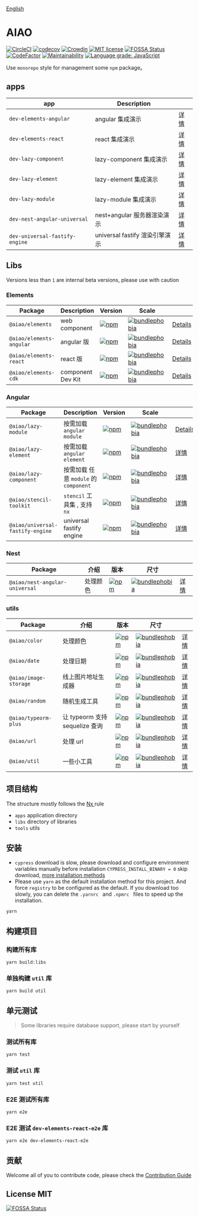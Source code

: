 [English](./README.en.md)

# AIAO

[![CircleCI](https://circleci.com/gh/aiao-io/aiao/tree/master.svg?style=svg)](https://circleci.com/gh/aiao-io/aiao/tree/master) [![codecov](https://codecov.io/gh/aiao-io/aiao/branch/master/graph/badge.svg)](https://codecov.io/gh/aiao-io/aiao) [![Crowdin](https://badges.crowdin.net/aiao-io/localized.svg)](https://crowdin.com/project/aiao-io) [![MIT license](https://img.shields.io/badge/license-MIT-brightgreen.svg)](https://opensource.org/licenses/MIT) [![FOSSA Status](https://app.fossa.io/api/projects/git%2Bgithub.com%2Faiao-io%2Faiao.svg?type=shield)](https://app.fossa.io/projects/git%2Bgithub.com%2Faiao-io%2Faiao?ref=badge_shield) [![CodeFactor](https://www.codefactor.io/repository/github/aiao-io/aiao/badge)](https://www.codefactor.io/repository/github/aiao-io/aiao) [![Maintainability](https://api.codeclimate.com/v1/badges/a4096c9731142de97d99/maintainability)](https://codeclimate.com/github/aiao-io/aiao/maintainability) [![Language grade: JavaScript](https://img.shields.io/lgtm/grade/javascript/g/aiao-io/aiao.svg?logo=lgtm&logoWidth=18)](https://lgtm.com/projects/g/aiao-io/aiao/context:javascript)

Use `monorepo` style for management some `npm` package。

## apps

| app                            | Description              |                                           |
| ------------------------------ | ------------------------ | ----------------------------------------- |
| `dev-elements-angular`         | angular 集成演示             | [详情](./apps/dev-elements-angular)         |
| `dev-elements-react`           | react 集成演示               | [详情](./apps/dev-elements-react)           |
| `dev-lazy-component`           | lazy-component 集成演示      | [详情](./apps/dev-lazy-component)           |
| `dev-lazy-element`             | lazy-element 集成演示        | [详情](./apps/dev-lazy-element)             |
| `dev-lazy-module`              | lazy-module 集成演示         | [详情](./apps/dev-lazy-module)              |
| `dev-nest-angular-universal`   | nest+angular 服务器渲染演示     | [详情](./apps/dev-nest-angular-universal)   |
| `dev-universal-fastify-engine` | universal fastify 渲染引擎演示 | [详情](./apps/dev-universal-fastify-engine) |

## Libs

Versions less than ` 1 ` are internal beta versions, please use with caution

### Elements

| Package                  | Description       | Version                                                                                                                              | Scale                                                                                                                                                                   |                                    |
| ------------------------ | ----------------- | ------------------------------------------------------------------------------------------------------------------------------------ | ----------------------------------------------------------------------------------------------------------------------------------------------------------------------- | ---------------------------------- |
| `@aiao/elements`         | web component     | [![npm](https://img.shields.io/npm/v/@aiao/elements?label=&style=flat-square)](https://www.npmjs.com/@aiao/elements)                 | [![bundlephobia](https://img.shields.io/bundlephobia/minzip/@aiao/elements?label=&style=flat-square)](https://bundlephobia.com/result?p=@aiao/elements)                 | [Details](./libs/elements)         |
| `@aiao/elements-angular` | angular 版         | [![npm](https://img.shields.io/npm/v/@aiao/elements-angular?label=&style=flat-square)](https://www.npmjs.com/@aiao/elements-angular) | [![bundlephobia](https://img.shields.io/bundlephobia/minzip/@aiao/elements-angular?label=&style=flat-square)](https://bundlephobia.com/result?p=@aiao/elements-angular) | [Details](./libs/elements-angular) |
| `@aiao/elements-react`   | react 版           | [![npm](https://img.shields.io/npm/v/@aiao/elements-react?label=&style=flat-square)](https://www.npmjs.com/@aiao/elements-react)     | [![bundlephobia](https://img.shields.io/bundlephobia/minzip/@aiao/elements-react?label=&style=flat-square)](https://bundlephobia.com/result?p=@aiao/elements-react)     | [Details](./libs/elements-react)   |
| `@aiao/elements-cdk`     | component Dev Kit | [![npm](https://img.shields.io/npm/v/@aiao/elements-cdk?label=&style=flat-square)](https://www.npmjs.com/@aiao/elements-cdk)         | [![bundlephobia](https://img.shields.io/bundlephobia/minzip/@aiao/elements-cdk?label=&style=flat-square)](https://bundlephobia.com/result?p=@aiao/elements-cdk)         | [Details](./libs/elements-cdk)     |

### Angular

| Package                          | Description                    | Version                                                                                                                                              | Scale                                                                                                                                                                                   |                                       |
| -------------------------------- | ------------------------------ | ---------------------------------------------------------------------------------------------------------------------------------------------------- | --------------------------------------------------------------------------------------------------------------------------------------------------------------------------------------- | ------------------------------------- |
| `@aiao/lazy-module`              | 按需加载 `angular module`          | [![npm](https://img.shields.io/npm/v/@aiao/lazy-module?label=&style=flat-square)](https://www.npmjs.com/@aiao/lazy-module)                           | [![bundlephobia](https://img.shields.io/bundlephobia/minzip/@aiao/lazy-module?label=&style=flat-square)](https://bundlephobia.com/result?p=@aiao/lazy-module)                           | [Details](./libs/lazy-module)         |
| `@aiao/lazy-element`             | 按需加载 `angular element`         | [![npm](https://img.shields.io/npm/v/@aiao/lazy-element?label=&style=flat-square)](https://www.npmjs.com/@aiao/lazy-element)                         | [![bundlephobia](https://img.shields.io/bundlephobia/minzip/@aiao/lazy-element?label=&style=flat-square)](https://bundlephobia.com/result?p=@aiao/lazy-element)                         | [详情](./libs/lazy-element)             |
| `@aiao/lazy-component`           | 按需加载 任意 `module` 的 `component` | [![npm](https://img.shields.io/npm/v/@aiao/lazy-component?label=&style=flat-square)](https://www.npmjs.com/@aiao/lazy-component)                     | [![bundlephobia](https://img.shields.io/bundlephobia/minzip/@aiao/lazy-component?label=&style=flat-square)](https://bundlephobia.com/result?p=@aiao/lazy-component)                     | [详情](./libs/lazy-component)           |
| `@aiao/stencil-toolkit`          | `stencil` 工具集 , 支持 `nx`        | [![npm](https://img.shields.io/npm/v/@aiao/stencil-toolkit?label=&style=flat-square)](https://www.npmjs.com/@aiao/stencil-toolkit)                   | [![bundlephobia](https://img.shields.io/bundlephobia/minzip/@aiao/stencil-toolkit?label=&style=flat-square)](https://bundlephobia.com/result?p=@aiao/stencil-toolkit)                   | [详情](./libs/stencil-toolkit)          |
| `@aiao/universal-fastify-engine` | universal fastify engine       | [![npm](https://img.shields.io/npm/v/@aiao/universal-fastify-engine?label=&style=flat-square)](https://www.npmjs.com/@aiao/universal-fastify-engine) | [![bundlephobia](https://img.shields.io/bundlephobia/minzip/@aiao/universal-fastify-engine?label=&style=flat-square)](https://bundlephobia.com/result?p=@aiao/universal-fastify-engine) | [详情](./libs/universal-fastify-engine) |

### Nest

| Package                        | 介绍   | 版本                                                                                                                                               | 尺寸                                                                                                                                                                                  |                                     |
| ------------------------------ | ---- | ------------------------------------------------------------------------------------------------------------------------------------------------ | ----------------------------------------------------------------------------------------------------------------------------------------------------------------------------------- | ----------------------------------- |
| `@aiao/nest-angular-universal` | 处理颜色 | [![npm](https://img.shields.io/npm/v/@aiao/nest-angular-universal?label=&style=flat-square)](https://www.npmjs.com/@aiao/nest-angular-universal) | [![bundlephobia](https://img.shields.io/bundlephobia/minzip/@aiao/nest-angular-universal?label=&style=flat-square)](https://bundlephobia.com/result?p=@aiao/nest-angular-universal) | [详情](./libs/nest-angular-universal) |

### utils

| Package               | 介绍                        | 版本                                                                                                                             | 尺寸                                                                                                                                                                |                            |
| --------------------- | ------------------------- | ------------------------------------------------------------------------------------------------------------------------------ | ----------------------------------------------------------------------------------------------------------------------------------------------------------------- | -------------------------- |
| `@aiao/color`         | 处理颜色                      | [![npm](https://img.shields.io/npm/v/@aiao/color?label=&style=flat-square)](https://www.npmjs.com/@aiao/color)                 | [![bundlephobia](https://img.shields.io/bundlephobia/minzip/@aiao/color?label=&style=flat-square)](https://bundlephobia.com/result?p=@aiao/color)                 | [详情](./libs/color)         |
| `@aiao/date`          | 处理日期                      | [![npm](https://img.shields.io/npm/v/@aiao/date?label=&style=flat-square)](https://www.npmjs.com/@aiao/date)                   | [![bundlephobia](https://img.shields.io/bundlephobia/minzip/@aiao/date?label=&style=flat-square)](https://bundlephobia.com/result?p=@aiao/date)                   | [详情](./libs/date)          |
| `@aiao/image-storage` | 线上图片地址生成器                 | [![npm](https://img.shields.io/npm/v/@aiao/image-storage?label=&style=flat-square)](https://www.npmjs.com/@aiao/image-storage) | [![bundlephobia](https://img.shields.io/bundlephobia/minzip/@aiao/image-storage?label=&style=flat-square)](https://bundlephobia.com/result?p=@aiao/image-storage) | [详情](./libs/image-storage) |
| `@aiao/random`        | 随机生成工具                    | [![npm](https://img.shields.io/npm/v/@aiao/random?label=&style=flat-square)](https://www.npmjs.com/@aiao/random)               | [![bundlephobia](https://img.shields.io/bundlephobia/minzip/@aiao/random?label=&style=flat-square)](https://bundlephobia.com/result?p=@aiao/random)               | [详情](./libs/random)        |
| `@aiao/typeorm-plus`  | 让 typeorm 支持 sequelize 查询 | [![npm](https://img.shields.io/npm/v/@aiao/typeorm-plus?label=&style=flat-square)](https://www.npmjs.com/@aiao/typeorm-plus)   | [![bundlephobia](https://img.shields.io/bundlephobia/minzip/@aiao/typeorm-plus?label=&style=flat-square)](https://bundlephobia.com/result?p=@aiao/typeorm-plus)   | [详情](./libs/typeorm-plus)  |
| `@aiao/url`           | 处理 url                    | [![npm](https://img.shields.io/npm/v/@aiao/url?label=&style=flat-square)](https://www.npmjs.com/@aiao/url)                     | [![bundlephobia](https://img.shields.io/bundlephobia/minzip/@aiao/url?label=&style=flat-square)](https://bundlephobia.com/result?p=@aiao/url)                     | [详情](./libs/url)           |
| `@aiao/util`          | 一些小工具                     | [![npm](https://img.shields.io/npm/v/@aiao/util?label=&style=flat-square)](https://www.npmjs.com/@aiao/util)                   | [![bundlephobia](https://img.shields.io/bundlephobia/minzip/@aiao/util?label=&style=flat-square)](https://bundlephobia.com/result?p=@aiao/util)                   | [详情](./libs/util)          |

## 项目结构

The structure mostly follows the [ Nx ](https://github.com/nrwl/nx) rule

- `apps` application directory
- `libs` directory of libraries
- `tools` utils

## 安装

- ` cypress ` download is slow, please download and configure environment variables manually before installation ` CYPRESS_INSTALL_BINARY = 0 ` skip download, [ more installation methods ](cypress-install-zh-cn)
- Please use ` yarn ` as the default installation method for this project. And force ` registry ` to be configured as the default. If you download too slowly, you can delete the `.yarnrc ` and `.npmrc ` files to speed up the installation.

```console
yarn
```

## 构建项目

### 构建所有库

```console
yarn build:libs
```

### 单独构建 `util` 库

```console
yarn build util
```

## 单元测试

> Some libraries require database support, please start by yourself

### 测试所有库

```console
yarn test
```

### 测试 `util` 库

```console
yarn test util
```

### E2E 测试所有库

```console
yarn e2e
```

### E2E 测试 `dev-elements-react-e2e` 库

```console
yarn e2e dev-elements-react-e2e
```

## 贡献

Welcome all of you to contribute code, please check the [ Contribution Guide ](CONTRIBUTING.md)

## License MIT

[![FOSSA Status](https://app.fossa.io/api/projects/git%2Bgithub.com%2Faiao-io%2Faiao.svg?type=large)](https://app.fossa.io/projects/git%2Bgithub.com%2Faiao-io%2Faiao?ref=badge_large)

<!-- npm -->



<!-- npm url -->



<!-- bundlephobia -->



<!-- bundlephobia url -->



<!-- cypress -->

